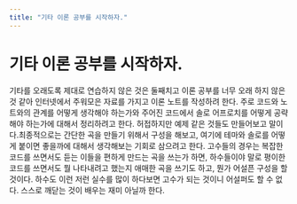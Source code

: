 ```yaml
---
title: "기타 이론 공부를 시작하자."
---
```

# 기타 이론 공부를 시작하자.

기타를 오래도록 제대로 연습하지 않은 것은 둘째치고 이론 공부를 너무 오래 하지 않은 것 같아 인터넷에서 주워모은 자료를 가지고 이론 노트를 작성하려 한다. 주로 코드와 노트와의 관계를 어떻게 생각해야 하는가와 주어진 코드에서 솔로 어프로치를 어떻게 공략해야 하는가에 대해서 정리하려고 한다. 허접하지만 예제 같은 것들도 만들어보고 말이다.최종적으로는 간단한 곡을 만들기 위해서 구성을 해보고, 여기에 테마와 솔로를 어떻게 붙이면 좋을까에 대해서 생각해보는 기회로 삼으려고 한다. 고수들의 경우는 복잡한 코드를 쓰면서도 듣는 이들을 편하게 만드는 곡을 쓰는가 하면, 하수들이야 말로 평이한 코드를 쓰면서도 뭘 나타내려고 했는지 애매한 곡을 쓰기도 하고, 뭔가 어설픈 구성을 할 것이다. 하수도 이런 저런 실수를 많이 하다보면 고수가 되는 것이니 어설퍼도 할 수 없다. 스스로 깨닫는 것이 배우는 재미 아닐까 한다.

